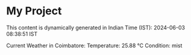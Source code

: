 # My Project

This content is dynamically generated in Indian Time (IST): 2024-06-03 08:38:51 IST


Current Weather in Coimbatore:
Temperature: 25.88 °C
Condition: mist
